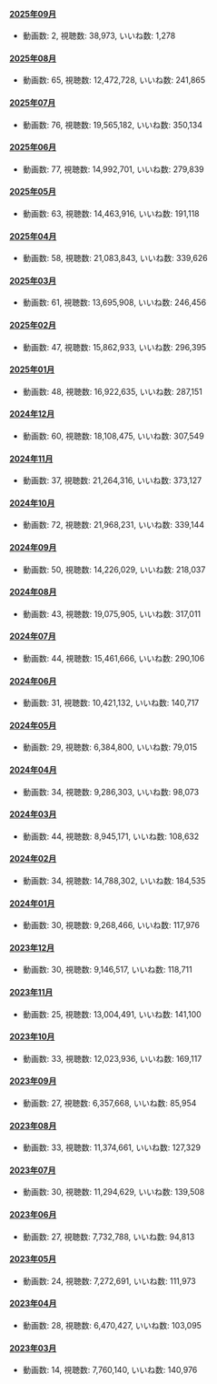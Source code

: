 #### [2025年09月](videos/202509 "wikilink")

-   動画数: 2, 視聴数: 38,973, いいね数: 1,278

#### [2025年08月](videos/202508 "wikilink")

-   動画数: 65, 視聴数: 12,472,728, いいね数: 241,865

#### [2025年07月](videos/202507 "wikilink")

-   動画数: 76, 視聴数: 19,565,182, いいね数: 350,134

#### [2025年06月](videos/202506 "wikilink")

-   動画数: 77, 視聴数: 14,992,701, いいね数: 279,839

#### [2025年05月](videos/202505 "wikilink")

-   動画数: 63, 視聴数: 14,463,916, いいね数: 191,118

#### [2025年04月](videos/202504 "wikilink")

-   動画数: 58, 視聴数: 21,083,843, いいね数: 339,626

#### [2025年03月](videos/202503 "wikilink")

-   動画数: 61, 視聴数: 13,695,908, いいね数: 246,456

#### [2025年02月](videos/202502 "wikilink")

-   動画数: 47, 視聴数: 15,862,933, いいね数: 296,395

#### [2025年01月](videos/202501 "wikilink")

-   動画数: 48, 視聴数: 16,922,635, いいね数: 287,151

#### [2024年12月](videos/202412 "wikilink")

-   動画数: 60, 視聴数: 18,108,475, いいね数: 307,549

#### [2024年11月](videos/202411 "wikilink")

-   動画数: 37, 視聴数: 21,264,316, いいね数: 373,127

#### [2024年10月](videos/202410 "wikilink")

-   動画数: 72, 視聴数: 21,968,231, いいね数: 339,144

#### [2024年09月](videos/202409 "wikilink")

-   動画数: 50, 視聴数: 14,226,029, いいね数: 218,037

#### [2024年08月](videos/202408 "wikilink")

-   動画数: 43, 視聴数: 19,075,905, いいね数: 317,011

#### [2024年07月](videos/202407 "wikilink")

-   動画数: 44, 視聴数: 15,461,666, いいね数: 290,106

#### [2024年06月](videos/202406 "wikilink")

-   動画数: 31, 視聴数: 10,421,132, いいね数: 140,717

#### [2024年05月](videos/202405 "wikilink")

-   動画数: 29, 視聴数: 6,384,800, いいね数: 79,015

#### [2024年04月](videos/202404 "wikilink")

-   動画数: 34, 視聴数: 9,286,303, いいね数: 98,073

#### [2024年03月](videos/202403 "wikilink")

-   動画数: 44, 視聴数: 8,945,171, いいね数: 108,632

#### [2024年02月](videos/202402 "wikilink")

-   動画数: 34, 視聴数: 14,788,302, いいね数: 184,535

#### [2024年01月](videos/202401 "wikilink")

-   動画数: 30, 視聴数: 9,268,466, いいね数: 117,976

#### [2023年12月](videos/202312 "wikilink")

-   動画数: 30, 視聴数: 9,146,517, いいね数: 118,711

#### [2023年11月](videos/202311 "wikilink")

-   動画数: 25, 視聴数: 13,004,491, いいね数: 141,100

#### [2023年10月](videos/202310 "wikilink")

-   動画数: 33, 視聴数: 12,023,936, いいね数: 169,117

#### [2023年09月](videos/202309 "wikilink")

-   動画数: 27, 視聴数: 6,357,668, いいね数: 85,954

#### [2023年08月](videos/202308 "wikilink")

-   動画数: 33, 視聴数: 11,374,661, いいね数: 127,329

#### [2023年07月](videos/202307 "wikilink")

-   動画数: 30, 視聴数: 11,294,629, いいね数: 139,508

#### [2023年06月](videos/202306 "wikilink")

-   動画数: 27, 視聴数: 7,732,788, いいね数: 94,813

#### [2023年05月](videos/202305 "wikilink")

-   動画数: 24, 視聴数: 7,272,691, いいね数: 111,973

#### [2023年04月](videos/202304 "wikilink")

-   動画数: 28, 視聴数: 6,470,427, いいね数: 103,095

#### [2023年03月](videos/202303 "wikilink")

-   動画数: 14, 視聴数: 7,760,140, いいね数: 140,976

